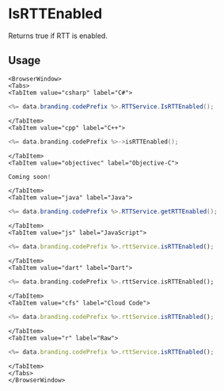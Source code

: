 # IsRTTEnabled

Returns true if RTT is enabled.

## Usage

```mdx-code-block
<BrowserWindow>
<Tabs>
<TabItem value="csharp" label="C#">
```

```csharp
<%= data.branding.codePrefix %>.RTTService.IsRTTEnabled();
```

```mdx-code-block
</TabItem>
<TabItem value="cpp" label="C++">
```

```cpp
<%= data.branding.codePrefix %>->isRTTEnabled();
```

```mdx-code-block
</TabItem>
<TabItem value="objectivec" label="Objective-C">
```

```objectivec
Coming soon!
```

```mdx-code-block
</TabItem>
<TabItem value="java" label="Java">
```

```java
<%= data.branding.codePrefix %>.RTTService.getRTTEnabled();
```

```mdx-code-block
</TabItem>
<TabItem value="js" label="JavaScript">
```

```javascript
<%= data.branding.codePrefix %>.rttService.isRTTEnabled();
```

```mdx-code-block
</TabItem>
<TabItem value="dart" label="Dart">
```

```dart
<%= data.branding.codePrefix %>.rttService.isRTTEnabled();
```

```mdx-code-block
</TabItem>
<TabItem value="cfs" label="Cloud Code">
```

```javascript
<%= data.branding.codePrefix %>.rttService.isRTTEnabled();
```

```mdx-code-block
</TabItem>
<TabItem value="r" label="Raw">
```

```javascript
<%= data.branding.codePrefix %>.rttService.isRTTEnabled();
```

```mdx-code-block
</TabItem>
</Tabs>
</BrowserWindow>
```

